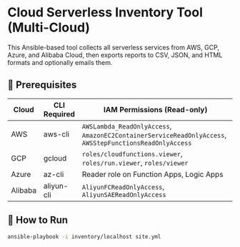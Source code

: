 # Cloud Serverless Inventory Tool (Multi-Cloud)

This Ansible-based tool collects all serverless services from AWS, GCP, Azure, and Alibaba Cloud, then exports reports to CSV, JSON, and HTML formats and optionally emails them.

## 🧰 Prerequisites

| Cloud     | CLI Required | IAM Permissions (Read-only)                             |
|-----------|--------------|----------------------------------------------------------|
| AWS       | aws-cli      | `AWSLambda_ReadOnlyAccess`, `AmazonEC2ContainerServiceReadOnlyAccess`, `AWSStepFunctionsReadOnlyAccess` |
| GCP       | gcloud       | `roles/cloudfunctions.viewer`, `roles/run.viewer`, `roles/viewer` |
| Azure     | az-cli       | Reader role on Function Apps, Logic Apps                |
| Alibaba   | aliyun-cli   | `AliyunFCReadOnlyAccess`, `AliyunSAEReadOnlyAccess`     |

## 🚀 How to Run

```bash
ansible-playbook -i inventory/localhost site.yml
